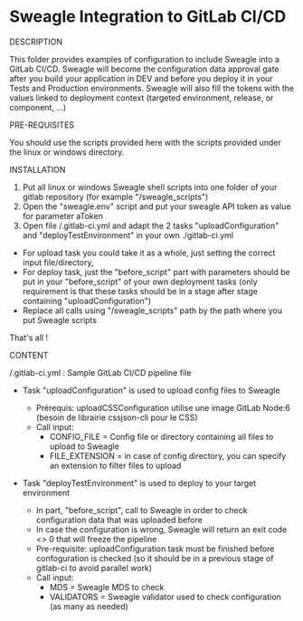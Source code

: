 # Sweagle Integration to GitLab CI/CD
DESCRIPTION

This folder provides examples of configuration to include Sweagle into a GitLab CI/CD.
Sweagle will become the configuration data approval gate after you build your application in DEV and before you deploy it in your Tests and Production environments.
Sweagle will also fill the tokens with the values linked to deployment context (targeted environment, release, or component, ...)

PRE-REQUISITES

You should use the scripts provided here with the scripts provided under the linux or windows directory.

INSTALLATION

1. Put all linux or windows Sweagle shell scripts into one folder of your gitlab repository (for example "/sweagle_scripts")
2. Open the "sweagle.env" script and put your sweagle API token as value for parameter aToken
3. Open file /.gitlab-ci.yml and adapt the 2 tasks "uploadConfiguration" and "deployTestEnvironment" in your own ./gitlab-ci.yml
- For upload task you could take it as a whole, just setting the correct input file/directory,
- For deploy task, just the "before_script" part with parameters should be put in your "before_script" of your own deployment tasks
(only requirement is that these tasks should be in a stage after stage containing "uploadConfiguration")
- Replace all calls using "/sweagle_scripts" path by the path where you put Sweagle scripts

That's all !

CONTENT

/.gitlab-ci.yml         : Sample GitLab CI/CD pipeline file

- Task "uploadConfiguration" is used to upload config files to Sweagle
    - Prérequis: uploadCSSConfiguration utilise une image GitLab Node:6 (besoin de librairie cssjson-cli pour le CSS)
    - Call input:
        - CONFIG_FILE = Config file or directory containing all files to upload to Sweagle
        - FILE_EXTENSION = in case of config directory, you can specify an extension to filter files to upload

- Task "deployTestEnvironment" is used to deploy to your target environment
    - In part, "before_script", call to Sweagle in order to check configuration data that was uploaded before
    - In case the configuration is wrong, Sweagle will return an exit code <> 0 that will freeze the pipeline
    - Pre-requisite: uploadConfiguration task must be finished before confoguration is checked
    (so it should be in a previous stage of gitlab-ci to avoid parallel work)
    - Call input:
        - MDS = Sweagle MDS to check
        - VALIDATORS = Sweagle validator used to check configuration (as many as needed)

